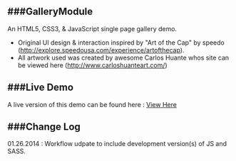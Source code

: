 ###GalleryModule
-------------------------
An HTML5, CSS3, &amp; JavaScript single page gallery demo.


* Original UI design & interaction inspired by "Art of the Cap" by speedo (http://explore.speedousa.com/experience/artofthecap).  </li>
* All artwork used was created by awesome Carlos Huante whos site can be viewed here (http://www.carloshuanteart.com/)</li>



###Live Demo
-------------------------
A live version of this demo can be found here : <a href="http://matrsomething.com/demos/GalleryModule/">View Here</a>



###Change Log
-------------------------
01.26.2014 : Workflow udpate to include development version(s) of JS and SASS.
